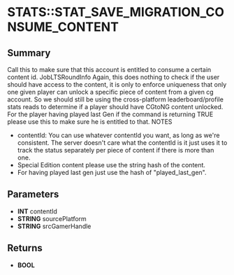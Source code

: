 # STATS::STAT_SAVE_MIGRATION_CONSUME_CONTENT

## Summary
Call this to make sure that this account is entitled to consume a certain content id.
JobLTSRoundInfo
Again, this does nothing to check if the user should have access to the content, it is
only to enforce uniqueness that only one given player can unlock a specific piece of content
from a given cg account. So we should still be using the cross-platform leaderboard/profile
stats reads to determine if a player should have CGtoNG content unlocked.
For the player having played last Gen if the command is returning TRUE please use this to make sure
he is entitled to that.
NOTES
- contentId: You can use whatever contentId you want, as long as we're consistent.
The server doesn't care what the contentId is it just uses it to track the status separately
per piece of content if there is more than one.
- Special Edition content please use the string hash of the content.
- For having played last gen just use the hash of "played_last_gen".

## Parameters
* **INT** contentId
* **STRING** sourcePlatform
* **STRING** srcGamerHandle

## Returns
* **BOOL**
